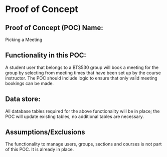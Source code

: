 # Proof of Concept

## Proof of Concept (POC) Name:
Picking a Meeting


## Functionality in this POC:
A student user that belongs to a BTS530 group will book a meeting for the group by selecting from meeting times that have been set up by the course instructor. The POC should include logic to ensure that only valid meeting bookings can be made.

## Data store:
All database tables required for the above functionality will be in place; the POC will update existing tables, no additional tables are necessary.

## Assumptions/Exclusions
The functionality to manage users, groups, sections and courses is not part of this POC. It is already in place.
